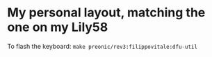 # My personal layout, matching the one on my Lily58

To flash the keyboard: `make preonic/rev3:filippovitale:dfu-util`
